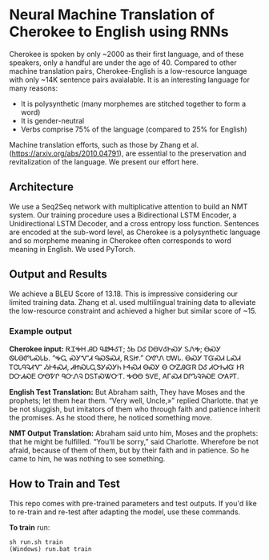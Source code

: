 # Neural Machine Translation of Cherokee to English using RNNs

Cherokee is spoken by only ~2000 as their first language, and of these speakers, only a handful are under the age of 40. Compared to other machine translation pairs, Cherokee-English is a low-resource language with only ~14K sentence pairs avaialable. It is an interesting language for many reasons: 

* It is polysynthetic (many morphemes are stitched together to form a word)
* It is gender-neutral
* Verbs comprise 75% of the language (compared to 25% for English)

Machine translation efforts, such as those by Zhang et al. (https://arxiv.org/abs/2010.04791), are essential to the preservation and revitalization of the language. We present our effort here.  

## Architecture
We use a Seq2Seq network with multiplicative attention to build an NMT system. Our training procedure uses a Bidirectional LSTM Encoder, a Unidirectional LSTM Decoder, and a cross entropy loss function. Sentences are encoded at the sub-word level, as Cherokee is a polysynthetic language and so morpheme meaning in Cherokee often corresponds to word meaning in English. We used PyTorch. 

## Output and Results
We achieve a BLEU Score of 13.18. This is impressive considering our limited training data. Zhang et al. used multilingual training data to alleviate the low-resource constraint and achieved a higher but similar score of ~15. 

### Example output
**Cherokee input:** 
ᎡᏆᎭᎻ ᎯᎠ ᏄᏪᏎᎴᎢ; ᎼᏏ ᎠᎴ ᎠᎾᏙᎴᎰᏍᎩ ᏚᏁᎭ; ᎾᏍᎩ ᏫᏓᎾᏛᏓᏍᏓᏏ.
“ᎭᏩ ᏍᎩᏉᏗ ᏄᏍᏕᏍᏗ, ᎡᏚᏥ.” ᎤᏛᏁ ᏌᎳᏓ.
ᎾᏍᎩ ᎢᏳᏍᏗ ᏞᏍᏗ ᎢᏣᏓᏄᎸᏗᏉ ᏱᎨᏎᏍᏗ, ᏗᏥᏍᏓᏩᏕᎩᏍᎩᏂ ᎨᏎᏍᏗ ᎾᏍᎩ Ꮎ ᎤᏃᎯᏳᏒ ᎠᎴ ᏗᏅᏂᏗᏳ ᎨᏒ ᎠᏅᏗᏍᎬ ᎤᎾᏤᎵ ᏄᏅᏁᎸ ᎠᏚᎢᏍᏔᏅᎢ.
ᎭᎾᎾ ᎦᏙᎬ, ᎪᎱᏍᏗ ᎠᎵᏖᎸᎮᏍᎬ ᎤᎪᎮᎢ.

**English Test Translation:**
But Abraham saith, They have Moses and the prophets; let them hear them.
“Very well, Uncle,»” replied Charlotte.
that ye be not sluggish, but imitators of them who through faith and patience inherit the promises.
As he stood there, he noticed something move.

**NMT Output Translation:**
Abraham said unto him, Moses and the prophets: that he might be fulfilled.
“You'll be sorry,” said Charlotte.
Wherefore be not afraid, because of them of them, but by their faith and in patience.
So he came to him, he was nothing to see something.

## How to Train and Test
This repo comes with pre-trained parameters and test outputs. If you'd like to re-train and re-test after adapting the model, use these commands. 

**To train** run: 
```
sh run.sh train
(Windows) run.bat train
```
